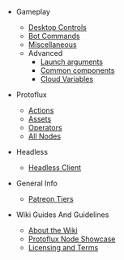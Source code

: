 - Gameplay
  - [Desktop Controls](/gameplay/desktopControls.md)
  - [Bot Commands](/gameplay/botCommands.md)
  - [Miscellaneous](/gameplay/misc.md)
  - Advanced
    - [Launch arguments](/gameplay/advanced/launchArguments.md)
    - [Common components](/gameplay/advanced/commonComp.md)
    - [Cloud Variables](/gameplay/advanced/cloudVars.md)

- Protoflux
  - [Actions](/protoflux/actions.md)
  - [Assets](/protoflux/assets.md)
  - [Operators](/protoflux/operators.md)
  - [All Nodes](/protoflux/allNodes.md)

- Headless
  - [Headless Client](/headless/headlessClient.md)

- General Info
  - [Patreon Tiers](/general/patreon.md)

- Wiki Guides And Guidelines
  - [About the Wiki](README.md)
  - [Protoflux Node Showcase](/wikiGuides/nodeRender.md)
  - [Licensing and Terms](/wikiGuides/licence.md)
